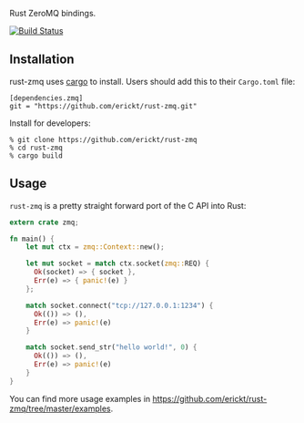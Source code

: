 Rust ZeroMQ bindings.

[![Build Status](https://travis-ci.org/erickt/rust-zmq.png?branch=master)](https://travis-ci.org/erickt/rust-zmq)

Installation
------------

rust-zmq uses [cargo](https://crates.io) to install. Users should add this to
their `Cargo.toml` file:

    [dependencies.zmq]
    git = "https://github.com/erickt/rust-zmq.git"

Install for developers:

    % git clone https://github.com/erickt/rust-zmq
    % cd rust-zmq
    % cargo build

Usage
-----

`rust-zmq` is a pretty straight forward port of the C API into Rust:

```rust
extern crate zmq;

fn main() {
	let mut ctx = zmq::Context::new();

	let mut socket = match ctx.socket(zmq::REQ) {
	  Ok(socket) => { socket },
	  Err(e) => { panic!(e) }
	};

	match socket.connect("tcp://127.0.0.1:1234") {
	  Ok(()) => (),
	  Err(e) => panic!(e)
	}

	match socket.send_str("hello world!", 0) {
	  Ok(()) => (),
	  Err(e) => panic!(e)
	}
}
```

You can find more usage examples in
https://github.com/erickt/rust-zmq/tree/master/examples.
